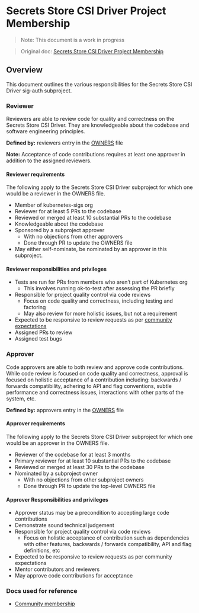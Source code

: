 # Secrets Store CSI Driver Project Membership

> Note: This document is a work in progress

> Original doc: [Secrets Store CSI Driver Project Membership](https://docs.google.com/document/d/1YqFVTJdxvNXhXkWogYf7AOKMnUjPFHCPuYtTgJSHohU/edit?usp=sharing)

## Overview

This document outlines the various responsibilities for the Secrets Store CSI Driver sig-auth subproject.

### Reviewer

Reviewers are able to review code for quality and correctness on the Secrets Store CSI Driver. They are knowledgeable about the codebase and software engineering principles.

**Defined by:** reviewers entry in the [OWNERS](https://github.com/kubernetes-sigs/secrets-store-csi-driver/blob/v0.0.22/OWNERS#L5) file

**Note:** Acceptance of code contributions requires at least one approver in addition to the assigned reviewers.

#### Reviewer requirements

The following apply to the Secrets Store CSI Driver subproject for which one would be a reviewer in the OWNERS file.

- Member of kubernetes-sigs org
- Reviewer for at least 5 PRs to the codebase
- Reviewed or merged at least 10 substantial PRs to the codebase
- Knowledgeable about the codebase
- Sponsored by a subproject approver
  - With no objections from other approvers
  - Done through PR to update the OWNERS file
- May either self-nominate, be nominated by an approver in this subproject.

#### Reviewer responsibilities and privileges

- Tests are run for PRs from members who aren’t part of Kubernetes org
  - This involves running ok-to-test after assessing the PR briefly
- Responsible for project quality control via code reviews
  - Focus on code quality and correctness, including testing and factoring
  - May also review for more holistic issues, but not a requirement
- Expected to be responsive to review requests as per [community expectations](https://github.com/kubernetes/community/blob/master/contributors/guide/expectations.md)
- Assigned PRs to review
- Assigned test bugs

### Approver

Code approvers are able to both review and approve code contributions. While code review is focused on code quality and correctness, approval is focused on holistic acceptance of a contribution including: backwards / forwards compatibility, adhering to API and flag conventions, subtle performance and correctness issues, interactions with other parts of the system, etc.

**Defined by:** approvers entry in the [OWNERS](https://github.com/kubernetes-sigs/secrets-store-csi-driver/blob/v0.0.22/OWNERS#L1) file

#### Approver requirements

The following apply to the Secrets Store CSI Driver subproject for which one would be an approver in the OWNERS file.

- Reviewer of the codebase for at least 3 months
- Primary reviewer for at least 10 substantial PRs to the codebase
- Reviewed or merged at least 30 PRs to the codebase
- Nominated by a subproject owner
  - With no objections from other subproject owners
  - Done through PR to update the top-level OWNERS file

#### Approver Responsibilities and privileges

- Approver status may be a precondition to accepting large code contributions
- Demonstrate sound technical judgement
- Responsible for project quality control via code reviews
  - Focus on holistic acceptance of contribution such as dependencies with other features, backwards / forwards compatibility, API and flag definitions, etc
- Expected to be responsive to review requests as per community expectations
- Mentor contributors and reviewers
- May approve code contributions for acceptance

### Docs used for reference

- [Community membership](https://github.com/kubernetes/community/blob/master/community-membership.md)
